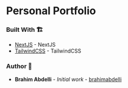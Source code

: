 # Personal Portfolio

### Built With 🏗️

- [NextJS](https://nextjs.org/) - NextJS
- [TailwindCSS](https://tailwindcss.com/) - TailwindCSS

### Author 🙋

- **Brahim Abdelli** - _Initial work_ - [brahimabdelli](https://github.com/brahimabdelli)
